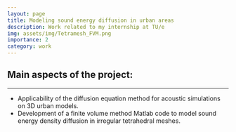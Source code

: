 ```yaml
---
layout: page
title: Modeling sound energy diffusion in urban areas
description: Work related to my internship at TU/e
img: assets/img/Tetramesh_FVM.png
importance: 2
category: work
---
```



##  Main aspects of the project: 
---
* Applicability of the diffusion equation method for acoustic simulations on 3D urban models.
* Development of a finite volume method Matlab code to model sound energy density diffusion in irregular tetrahedral meshes. 
